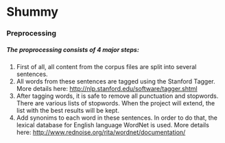 Shummy
======

### Preprocessing

##### The proprocessing consists of 4 major steps:
1. First of all, all content from the corpus files are split into several sentences.
2. All words from these sentences are tagged using the Stanford Tagger. More details here: http://nlp.stanford.edu/software/tagger.shtml
3. After tagging words, it is safe to remove all punctuation and stopwords. There are various lists of stopwords. When the project will extend, the list with the best results will be kept.
4. Add synonims to each word in these sentences. In order to do that, the lexical database for English language WordNet is used. More details here: http://www.rednoise.org/rita/wordnet/documentation/

